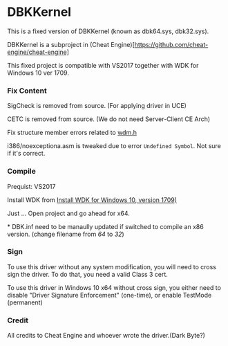 # DBKKernel

This is a fixed version of DBKKernel (known as dbk64.sys, dbk32.sys).

DBKKernel is a subproject in (Cheat Engine)[https://github.com/cheat-engine/cheat-engine]

This fixed project is compatible with VS2017 together with WDK for Windows 10 ver 1709.

### Fix Content

SigCheck is removed from source. (For applying driver in UCE)

CETC is removed from source. (We do not need Server-Client CE Arch)

Fix structure member errors related to [wdm.h](file:///C:/Program%20Files%20(x86)/Windows%20Kits/10/Include/10.0.16299.0/km/wdm.h)

i386/noexceptiona.asm is tweaked due to error `Undefined Symbol`. Not sure if it's correct.

### Compile

Prequist: VS2017

Install WDK from [Install WDK for Windows 10, version 1709)](https://developer.microsoft.com/en-us/windows/hardware/windows-driver-kit)

Just ... Open project and go ahead for x64.

\* DBK.inf need to be manaully updated if switched to compile an x86 version. (change filename from *64* to *32*)


### Sign

To use this driver without any system modification, you will need to cross sign the driver. To do that, you need a valid Class 3 cert.

To use this driver in Windows 10 x64 without cross sign, you either need to disable "Driver Signature Enforcement" (one-time), or enable TestMode (permanent)

### Credit

All credits to Cheat Engine and whoever wrote the driver.(Dark Byte?)

